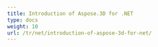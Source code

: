 ```yaml
---
title: Introduction of Aspose.3D for .NET
type: docs
weight: 10
url: /tr/net/introduction-of-aspose-3d-for-net/
---
```


